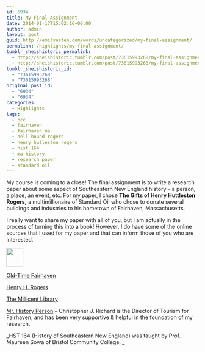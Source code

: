 ```yaml
---
id: 6934
title: My Final Assignment
date: 2014-01-17T15:02:16+00:00
author: admin
layout: post
guid: http://emilyesten.com/words/uncategorized/my-final-assignment/
permalink: /highlights/my-final-assignment/
tumblr_sheishistoric_permalink:
  - http://sheishistoric.tumblr.com/post/73615993268/my-final-assignment
  - http://sheishistoric.tumblr.com/post/73615993268/my-final-assignment
tumblr_sheishistoric_id:
  - "73615993268"
  - "73615993268"
original_post_id:
  - "6934"
  - "6934"
categories:
  - Highlights
tags:
  - bcc
  - fairhaven
  - fairhaven ma
  - hell-hound rogers
  - henry hutleston rogers
  - hist 164
  - ma history
  - research paper
  - standard oil
---
```

My course is coming to a close! The final assignment is to write a research paper about some aspect of Southeastern New England history &#8211; a person, a place, an event, etc. For my paper, I chose **The Gifts of Henry Huttleston Rogers,** a multimillionaire of Standard Oil who chose to donate several buildings and industries to his hometown of Fairhaven, Massachusetts. 

I really want to share my paper with all of you, but I am actually in the process of turning this into a book! However, I do have some of the online sources that I used for my paper and that can inform those of you who are interested. 

<img class="inline_external_image constrained_image enlarged" height="49" src="https://i1.wp.com/millicentlibrary.org/wp-content/uploads/2013/12/lib-sno.gif?resize=44%2C49" width="44" data-recalc-dims="1" /> 

<!-- more -->

<!-- more -->

<!-- more -->

<!-- more -->

<a href="http://oldtimefairhaven.blogspot.com" target="_blank">Old-Time Fairhaven</a>

<a href="http://henryhrogers.blogspot.com" target="_blank">Henry H. Rogers</a>

<a href="http://millicentlibrary.org/fairhaven-history/" target="_blank">The Millicent Library</a>

<a href="http://fairhavenhistory.blogspot.com" target="_blank">Mr. History Person</a> &#8211; Christopher J. Richard is the Director of Tourism for Fairhaven, and has been very supportive & helpful in the foundation of my research. 

_HST 164 (History of Southeastern New England) was taught by Prof. Maureen Sowa of Bristol Community College. _